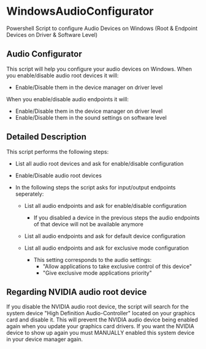 # WindowsAudioConfigurator
Powershell Script to configure Audio Devices on Windows (Root &amp; Endpoint Devices on Driver &amp; Software Level)

## Audio Configurator

This script will help you configure your audio devices on Windows.
When you enable/disable audio root devices it will:
 - Enable/Disable them in the device manager on driver level

When you enable/disable audio endpoints it will:
 - Enable/Disable them in the device manager on driver level
 - Enable/Disable them in the sound settings on software level


## Detailed Description

This script performs the following steps:
 - List all audio root devices and ask for enable/disable configuration
 - Enable/Disable audio root devices

 - In the following steps the script asks for input/output endpoints seperately:
     - List all audio endpoints and ask for enable/disable configuration
        + If you disabled a device in the previous steps the audio endpoints of that device will not be available anymore

     - List all audio endpoints and ask for default device configuration

     - List all audio endpoints and ask for exclusive mode configuration
        + This setting corresponds to the audio settings:
           + "Allow applications to take exclusive control of this device"
           + "Give exclusive mode applications priority"


## Regarding NVIDIA audio root device

If you disable the NVIDIA audio root device, the script
will search for the system device "High Definition Audio-Controller"
located on your graphics card and disable it. This will
prevent the NVIDIA audio device being enabled again
when you update your graphics card drivers.
If you want the NVIDIA device to show up again you must
MANUALLY enabled this system device in your device manager again.
